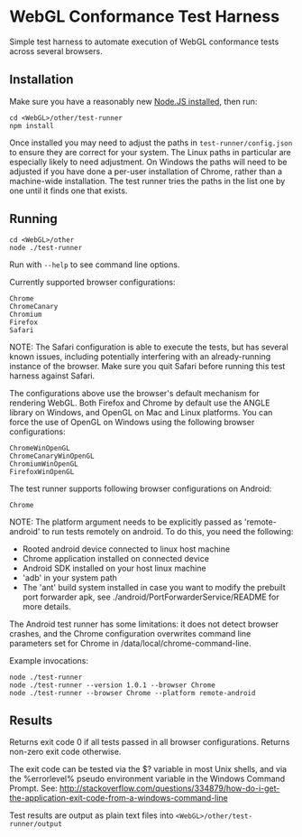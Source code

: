 WebGL Conformance Test Harness
==============================

Simple test harness to automate execution of WebGL conformance tests across
several browsers.

Installation
------------

Make sure you have a reasonably new [Node.JS installed](http://nodejs.org/),
then run:

    cd <WebGL>/other/test-runner
    npm install

Once installed you may need to adjust the paths in
`test-runner/config.json` to ensure they are correct for your system. The
Linux paths in particular are especially likely to need adjustment. On
Windows the paths will need to be adjusted if you have done a per-user
installation of Chrome, rather than a machine-wide installation. The test
runner tries the paths in the list one by one until it finds one that exists.

Running
-------

    cd <WebGL>/other
    node ./test-runner

Run with `--help` to see command line options.

Currently supported browser configurations:

    Chrome
    ChromeCanary
    Chromium
    Firefox
    Safari

NOTE: The Safari configuration is able to execute the tests, but has
several known issues, including potentially interfering with an
already-running instance of the browser. Make sure you quit Safari before
running this test harness against Safari.

The configurations above use the browser's default mechanism for rendering
WebGL. Both Firefox and Chrome by default use the ANGLE library on Windows, and
OpenGL on Mac and Linux platforms. You can force the use of OpenGL on Windows
using the following browser configurations:

    ChromeWinOpenGL
    ChromeCanaryWinOpenGL
    ChromiumWinOpenGL
    FirefoxWinOpenGL

The test runner supports following browser configurations on Android:

    Chrome

NOTE: The platform argument needs to be explicitly passed as 'remote-android'
to run tests remotely on android. To do this, you need the following:

  - Rooted android device connected to linux host machine
  - Chrome application installed on connected device
  - Android SDK installed on your host linux machine
  - 'adb' in your system path
  - The 'ant' build system installed in case you want to modify the prebuilt
    port forwarder apk, see ./android/PortForwarderService/README for more
    details.

The Android test runner has some limitations: it does not detect browser
crashes, and the Chrome configuration overwrites command line parameters set for
Chrome in /data/local/chrome-command-line.

Example invocations:

    node ./test-runner
    node ./test-runner --version 1.0.1 --browser Chrome
    node ./test-runner --browser Chrome --platform remote-android

Results
-------

Returns exit code 0 if all tests passed in all browser configurations.
Returns non-zero exit code otherwise.

The exit code can be tested via the $? variable in most Unix shells, and
via the %errorlevel% pseudo environment variable in the Windows Command
Prompt. See:
http://stackoverflow.com/questions/334879/how-do-i-get-the-application-exit-code-from-a-windows-command-line

Test results are output as plain text files into 
`<WebGL>/other/test-runner/output`
